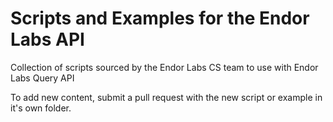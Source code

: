 # Scripts and Examples for the Endor Labs API
Collection of scripts sourced by the Endor Labs CS team to use with Endor Labs Query API

To add new content, submit a pull request with the new script or example in it's own folder.
